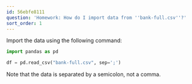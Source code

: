 ```yaml
---
id: 56ebfe8111
question: 'Homework: How do I import data from ''bank-full.csv''?'
sort_order: 1
---
```


Import the data using the following command:

```python
import pandas as pd

df = pd.read_csv("bank-full.csv", sep=';')
```

Note that the data is separated by a semicolon, not a comma.